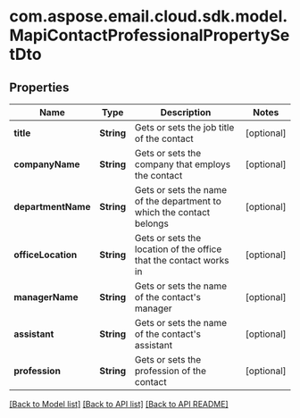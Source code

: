 
# com.aspose.email.cloud.sdk.model.MapiContactProfessionalPropertySetDto

## Properties
Name | Type | Description | Notes
------------ | ------------- | ------------- | -------------
**title** | **String** | Gets or sets the job title of the contact              |  [optional]
**companyName** | **String** | Gets or sets the company that employs the contact              |  [optional]
**departmentName** | **String** | Gets or sets the name of the department to which the contact belongs              |  [optional]
**officeLocation** | **String** | Gets or sets the location of the office that the contact works in              |  [optional]
**managerName** | **String** | Gets or sets the name of the contact&#39;s manager              |  [optional]
**assistant** | **String** | Gets or sets the name of the contact&#39;s assistant              |  [optional]
**profession** | **String** | Gets or sets the profession of the contact              |  [optional]


    
    


    
    


    
    


    
    


    
    


    
    


    
    


[[Back to Model list]](README.md#documentation-for-models) [[Back to API list]](README.md#documentation-for-api-endpoints) [[Back to API README]](README.md)


